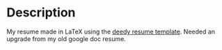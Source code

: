 # Description
My resume made in LaTeX using the [deedy resume template](https://github.com/deedy/Deedy-Resume). Needed an upgrade from my old google doc resume.